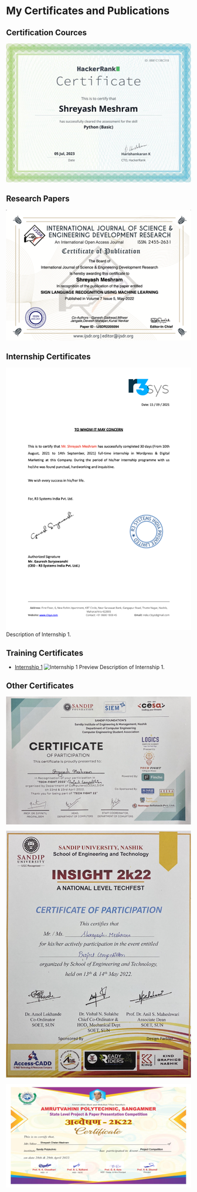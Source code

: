 # My Certificates and Publications

## Certification Cources

![Certificate 1 Preview](image/1688928201188.png)

## Research Papers

![Paper 1 Preview](image/IJSDR2205094_Certificate.png)

## Internship Certificates

![Internship 1 Preview](image/R3_system_internship.png)
Description of Internship 1.

## Training Certificates

- [Internship 1](internship1.pdf)
  ![Internship 1 Preview](images/internship1_thumbnail.png)
  Description of Internship 1.

## Other Certificates

![Internship 1 Preview](image/Siem_project_competition.png)

![Internship 1 Preview](image/Insight_project_competition.png)

![Internship 1 Preview](image/amrutvahini_certificate.png)
